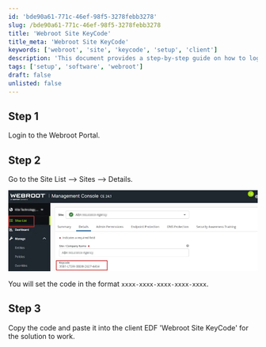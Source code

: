 ```yaml
---
id: 'bde90a61-771c-46ef-98f5-3278febb3278'
slug: /bde90a61-771c-46ef-98f5-3278febb3278
title: 'Webroot Site KeyCode'
title_meta: 'Webroot Site KeyCode'
keywords: ['webroot', 'site', 'keycode', 'setup', 'client']
description: 'This document provides a step-by-step guide on how to log in to the Webroot portal, navigate to the site list, and set the Site KeyCode necessary for the client solution to function correctly.'
tags: ['setup', 'software', 'webroot']
draft: false
unlisted: false
---
```


## Step 1
Login to the Webroot Portal.

## Step 2
Go to the Site List --> Sites --> Details.

![Image](../../../static/img/docs/bde90a61-771c-46ef-98f5-3278febb3278/image_1.webp)

You will set the code in the format `xxxx-xxxx-xxxx-xxxx-xxxx`.

## Step 3
Copy the code and paste it into the client EDF 'Webroot Site KeyCode' for the solution to work.